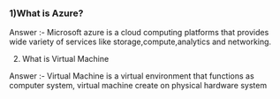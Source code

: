 ### 1)What is Azure?
Answer :-
         Microsoft azure is a cloud computing platforms that provides wide variety of services like storage,compute,analytics and networking.

2) What is Virtual Machine

Answer :- Virtual Machine is a virtual environment that functions as computer system, virtual machine create on physical hardware system  


